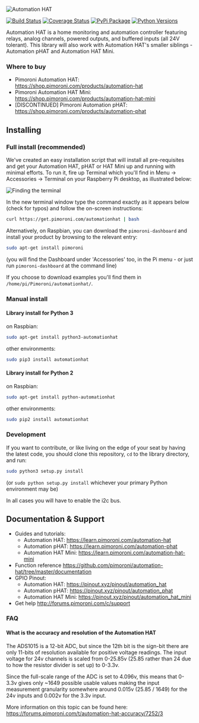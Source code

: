 ![Automation HAT](autohat_360.png)

[![Build Status](https://travis-ci.com/pimoroni/automation-hat.svg?branch=master)](https://travis-ci.com/pimoroni/automation-hat)
[![Coverage Status](https://coveralls.io/repos/github/pimoroni/automation-hat/badge.svg?branch=master)](https://coveralls.io/github/pimoroni/automation-hat?branch=master)
[![PyPi Package](https://img.shields.io/pypi/v/automationhat.svg)](https://pypi.python.org/pypi/automationhat)
[![Python Versions](https://img.shields.io/pypi/pyversions/automationhat.svg)](https://pypi.python.org/pypi/automationhat)

Automation HAT is a home monitoring and automation controller featuring relays, analog channels, powered outputs, and buffered inputs (all 24V tolerant).  This library will also work with Automation HAT's smaller siblings - Automation pHAT and Automation HAT Mini.

### Where to buy

* Pimoroni Automation HAT: <https://shop.pimoroni.com/products/automation-hat>
* Pimoroni Automation HAT Mini: <https://shop.pimoroni.com/products/automation-hat-mini>
* [DISCONTINUED] Pimoroni Automation pHAT: <https://shop.pimoroni.com/products/automation-phat>

## Installing

### Full install (recommended)

We've created an easy installation script that will install all pre-requisites and get your Automation HAT, pHAT or HAT Mini
up and running with minimal efforts. To run it, fire up Terminal which you'll find in Menu -> Accessories -> Terminal
on your Raspberry Pi desktop, as illustrated below:

![Finding the terminal](http://get.pimoroni.com/resources/github-repo-terminal.png)

In the new terminal window type the command exactly as it appears below (check for typos) and follow the on-screen instructions:

```bash
curl https://get.pimoroni.com/automationhat | bash
```

Alternatively, on Raspbian, you can download the `pimoroni-dashboard` and install your product by browsing to the relevant entry:

```bash
sudo apt-get install pimoroni
```

(you will find the Dashboard under 'Accessories' too, in the Pi menu - or just run `pimoroni-dashboard` at the command line)

If you choose to download examples you'll find them in `/home/pi/Pimoroni/automationhat/`.

### Manual install

#### Library install for Python 3

on Raspbian:

```bash
sudo apt-get install python3-automationhat
```

other environments:

```bash
sudo pip3 install automationhat
```

#### Library install for Python 2

on Raspbian:

```bash
sudo apt-get install python-automationhat
```

other environments:

```bash
sudo pip2 install automationhat
```

### Development

If you want to contribute, or like living on the edge of your seat by having the latest code, you should clone this repository, `cd` to the library directory, and run:

```bash
sudo python3 setup.py install
```

(or `sudo python setup.py install` whichever your primary Python environment may be)

In all cases you will have to enable the i2c bus.

## Documentation & Support

* Guides and tutorials:
  * Automation HAT: <https://learn.pimoroni.com/automation-hat>
  * Automation pHAT: <https://learn.pimoroni.com/automation-phat>
  * Automation HAT Mini: <https://learn.pimoroni.com/automation-hat-mini>
* Function reference
<https://github.com/pimoroni/automation-hat/tree/master/documentation>
* GPIO Pinout:
  * Automation HAT: <https://pinout.xyz/pinout/automation_hat>
  * Automation pHAT: <https://pinout.xyz/pinout/automation_phat>
  * Automation HAT Mini: <https://pinout.xyz/pinout/automation_hat_mini>
* Get help
<http://forums.pimoroni.com/c/support>

### FAQ

#### What is the accuracy and resolution of the Automation HAT

The ADS1015 is a 12-bit ADC, but since the 12th bit is the sign-bit there are only 11-bits of resolution available for positive voltage readings. The input voltage for 24v channels is scaled from 0-25.85v (25.85 rather than 24 due to how the resistor divider is set up) to 0-3.3v.

Since the full-scale range of the ADC is set to 4.096v, this means that 0-3.3v gives only ~1649 possible usable values making the input measurement granularity somewhere around 0.015v (25.85 / 1649) for the 24v inputs and 0.002v for the 3.3v input.

More information on this topic can be found here: <https://forums.pimoroni.com/t/automation-hat-accuracy/7252/3>
